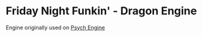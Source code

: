 # Friday Night Funkin' - Dragon Engine
Engine originally used on [Psych Engine](https://github.com/ShadowMario/FNF-PsychEngine/)

